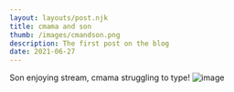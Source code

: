 ```yaml
---
layout: layouts/post.njk
title: cmama and son
thumb: /images/cmandson.png
description: The first post on the blog
date: 2021-06-27
---
```


Son enjoying stream, cmama struggling to type! 
![image](/images/cmandson.png)